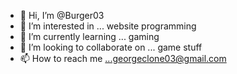 - 👋 Hi, I’m @Burger03
- 👀 I’m interested in ... website programming 
- 🌱 I’m currently learning ... gaming
- 💞️ I’m looking to collaborate on ... game stuff 
- 📫 How to reach me ...georgeclone03@gmail.com 

<!---
Burger03/Burger03 is a ✨ special ✨ repository because its `README.md` (this file) appears on your GitHub profile.
You can click the Preview link to take a look at your changes.
--->
